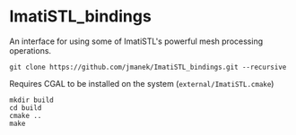 # ImatiSTL_bindings

An interface for using some of ImatiSTL's powerful mesh processing operations.  

`git clone https://github.com/jmanek/ImatiSTL_bindings.git --recursive`

Requires CGAL to be installed on the system (`external/ImatiSTL.cmake`)

```
mkdir build
cd build
cmake ..
make
```
